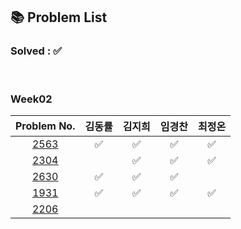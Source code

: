## 📚 Problem List 

### Solved : ✅

<br>

### Week02

|Problem No.|김동률|김지희|임경찬|최정온|
|:-----------:|:-----:|:----:|:----:|:----:|
|[2563](https://www.acmicpc.net/problem/2563)|✅|✅|✅|✅|
|[2304](https://www.acmicpc.net/problem/2304)||✅|✅|✅|
|[2630](https://www.acmicpc.net/problem/2630)|✅|✅|✅||
|[1931](https://www.acmicpc.net/problem/1931)|✅|✅|✅|✅|
|[2206](https://www.acmicpc.net/problem/2206)|||||

